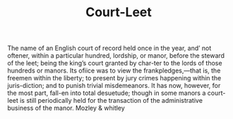 ---
title: Court-Leet
letter: C
permalink: "/definitions/bld-court-leet.html"
body: The name of an English court of record held once in the year, and’ not oftener,
  within a particular hundred, lordship, or manor, before the steward of the leet;
  being the king’s court granted by char-ter to the lords of those hundreds or manors.
  Its ofiice was to view the frankpledges,—that is, the freemen within the liberty;
  to present by jury crimes happening within the juris-diction; and to punish trivial
  misdemeanors. It has now, however, for the most part, fall-en into total desuetude;
  though in some manors a court-leet is still periodically held for the transaction
  of the administrative business of the manor. Mozley & whitley
published_at: '2018-07-07'
source: Black's Law Dictionary 2nd Ed (1910)
layout: post
---